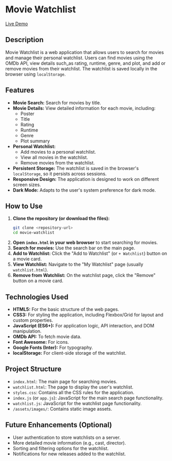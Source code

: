 # Movie Watchlist

[Live Demo](https://harmonious-phoenix-dd5c22.netlify.app)

## Description

Movie Watchlist is a web application that allows users to search for movies and manage their personal watchlist. Users can find movies using the OMDb API, view details such_as rating, runtime, genre, and plot, and add or remove movies from their watchlist. The watchlist is saved locally in the browser using `localStorage`.

## Features

*   **Movie Search:** Search for movies by title.
*   **Movie Details:** View detailed information for each movie, including:
    *   Poster
    *   Title
    *   Rating
    *   Runtime
    *   Genre
    *   Plot summary
*   **Personal Watchlist:**
    *   Add movies to a personal watchlist.
    *   View all movies in the watchlist.
    *   Remove movies from the watchlist.
*   **Persistent Storage:** The watchlist is saved in the browser's `localStorage`, so it persists across sessions.
*   **Responsive Design:** The application is designed to work on different screen sizes.
*   **Dark Mode:** Adapts to the user's system preference for dark mode.

## How to Use

1.  **Clone the repository (or download the files):**
    ```bash
    git clone <repository-url>
    cd movie-watchlist
    ```
2.  **Open `index.html` in your web browser** to start searching for movies.
3.  **Search for movies:** Use the search bar on the main page.
4.  **Add to Watchlist:** Click the "Add to Watchlist" (or `+ Watchlist`) button on a movie card.
5.  **View Watchlist:** Navigate to the "My Watchlist" page (usually `watchlist.html`).
6.  **Remove from Watchlist:** On the watchlist page, click the "Remove" button on a movie card.

## Technologies Used

*   **HTML5:** For the basic structure of the web pages.
*   **CSS3:** For styling the application, including Flexbox/Grid for layout and custom properties.
*   **JavaScript (ES6+):** For application logic, API interaction, and DOM manipulation.
*   **OMDb API:** To fetch movie data.
*   **Font Awesome:** For icons.
*   **Google Fonts (Inter):** For typography.
*   **localStorage:** For client-side storage of the watchlist.

## Project Structure

*   `index.html`: The main page for searching movies.
*   `watchlist.html`: The page to display the user's watchlist.
*   `styles.css`: Contains all the CSS rules for the application.
*   `index.js` (or `app.js`): JavaScript for the main search page functionality.
*   `watchlist.js`: JavaScript for the watchlist page functionality.
*   `/assets/images/`: Contains static image assets.

## Future Enhancements (Optional)

*   User authentication to store watchlists on a server.
*   More detailed movie information (e.g., cast, director).
*   Sorting and filtering options for the watchlist.
*   Notifications for new releases added to the watchlist.